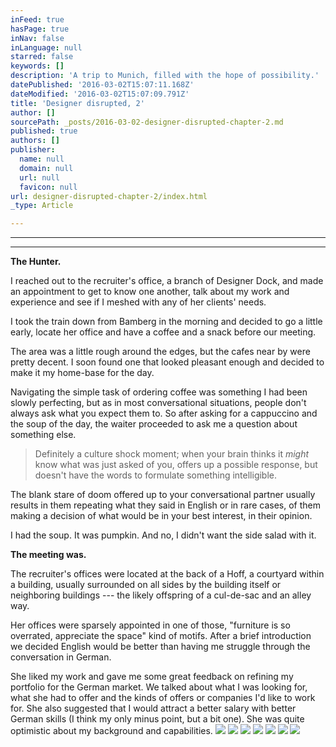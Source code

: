```yaml
---
inFeed: true
hasPage: true
inNav: false
inLanguage: null
starred: false
keywords: []
description: 'A trip to Munich, filled with the hope of possibility.'
datePublished: '2016-03-02T15:07:11.168Z'
dateModified: '2016-03-02T15:07:09.791Z'
title: 'Designer disrupted, 2'
author: []
sourcePath: _posts/2016-03-02-designer-disrupted-chapter-2.md
published: true
authors: []
publisher:
  name: null
  domain: null
  url: null
  favicon: null
url: designer-disrupted-chapter-2/index.html
_type: Article

---
```

****

****

**The Hunter.**

I reached out to the recruiter's office, a branch of Designer Dock, and made an appointment to get to know one another, talk about my work and experience and see if I meshed with any of her clients' needs. 

I took the train down from Bamberg in the morning and decided to go a little early, locate her office and have a coffee and a snack before our meeting. 

The area was a little rough around the edges, but the cafes near by were pretty decent. I soon found one that looked pleasant enough and decided to make it my home-base for the day. 

Navigating the simple task of ordering coffee was something I had been slowly perfecting, but as in most conversational situations, people don't always ask what you expect them to. So after asking for a cappuccino and the soup of the day, the waiter proceeded to ask me a question about something else. 
> 
> Definitely a culture shock moment; when your brain thinks it _might_ know what was just asked of you, offers up a possible response, but doesn't have the words to formulate something intelligible. 

The blank stare of doom offered up to your conversational partner usually results in them repeating what they said in English or in rare cases, of them making a decision of what would be in your best interest, in their opinion.

I had the soup. It was pumpkin. And no, I didn't want the side salad with it.

**The meeting was.**

The recruiter's offices were located at the back of a Hoff, a courtyard within a building, usually surrounded on all sides by the building itself or neighboring buildings --- the likely offspring of a cul-de-sac and an alley way.

Her offices were sparsely appointed in one of those, "furniture is so overrated, appreciate the space" kind of motifs. After a brief introduction we decided English would be better than having me struggle through the conversation in German. 

She liked my work and gave me some great feedback on refining my portfolio for the German market. We talked about what I was looking for, what she had to offer and the kinds of offers or companies I'd like to work for. She also suggested that I would attract a better salary with better German skills (I think my only minus point, but a bit one). She was quite optimistic about my background and capabilities.
![](https://the-grid-user-content.s3-us-west-2.amazonaws.com/779d0a6c-dbdc-448b-9244-00e517cc66cf.jpg)
![](https://the-grid-user-content.s3-us-west-2.amazonaws.com/1920d749-cde2-4536-9adf-d8dfe1ed0da9.jpg)
![](https://the-grid-user-content.s3-us-west-2.amazonaws.com/d53ae33e-9130-404c-b501-f66e5e6865b7.jpg)
![](https://the-grid-user-content.s3-us-west-2.amazonaws.com/e4ac728c-c26a-4aea-9186-b588620bfeef.jpg)
![](https://the-grid-user-content.s3-us-west-2.amazonaws.com/9c19e21e-cdfc-4674-806f-c561b4f9dfd2.jpg)
![](https://the-grid-user-content.s3-us-west-2.amazonaws.com/b5325728-7f61-4808-bf67-6aa05cebf3bb.jpg)
![](https://the-grid-user-content.s3-us-west-2.amazonaws.com/37da7dd8-549b-4509-a60b-3a5e26a5ec13.jpg)